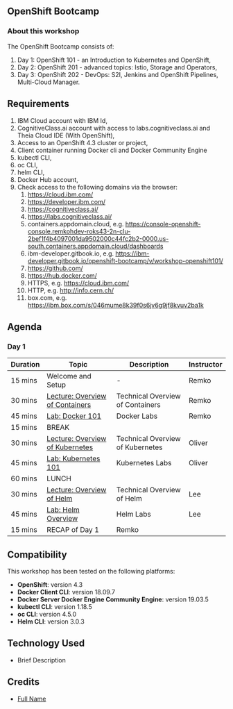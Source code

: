 ## OpenShift Bootcamp

### About this workshop

The OpenShift Bootcamp consists of:

1. Day 1: OpenShift 101 - an Introduction to Kubernetes and OpenShift,
2. Day 2: OpenShift 201 - advanced topics: Istio, Storage and Operators,
3. Day 3: OpenShift 202 - DevOps: S2I, Jenkins and OpenShift Pipelines, Multi-Cloud Manager.

## Requirements

1. IBM Cloud account with IBM Id,
2. CognitiveClass.ai account with access to labs.cognitiveclass.ai and Theia Cloud IDE (With OpenShift),
3. Access to an OpenShift 4.3 cluster or project,
4. Client container running Docker cli and Docker Community Engine
5. kubectl CLI,
6. oc CLI,
7. helm CLI,
8. Docker Hub account,
9. Check access to the following domains via the browser:
    1. https://cloud.ibm.com/
    2. https://developer.ibm.com/
    3. https://cognitiveclass.ai/
    4. https://labs.cognitiveclass.ai/
    5. containers.appdomain.cloud, e.g. https://console-openshift-console.remkohdev-roks43-2n-clu-2bef1f4b4097001da9502000c44fc2b2-0000.us-south.containers.appdomain.cloud/dashboards
    6. ibm-developer.gitbook.io, e.g. https://ibm-developer.gitbook.io/openshift-bootcamp/v/workshop-openshift101/
    7. https://github.com/
    8. https://hub.docker.com/
    9. HTTPS, e.g. https://cloud.ibm.com/
    10. HTTP, e.g. http://info.cern.ch/
    11. box.com, e.g. https://ibm.box.com/s/046mume8k39f0s6jv6g9jf8kvuv2ba1k

## Agenda

###  Day 1

| Duration | Topic | Description | Instructor |
| - | - | - | - |
| 15 mins | Welcome and Setup | - | Remko |
| 30 mins | [Lecture: Overview of Containers](tbd) | Technical Overview of Containers | Remko |
| 45 mins | [Lab: Docker 101](generatedContent/docker101/README.md) | Docker Labs | Remko |
| 15 mins | BREAK | | |
| 30 mins | [Lecture: Overview of Kubernetes](tbd) | Technical Overview of Kubernetes | Oliver |
| 45 mins | [Lab: Kubernetes 101](generatedContent/kube101/README.md) | Kubernetes Labs | Oliver |
| 60 mins | LUNCH | | |
| 30 mins | [Lecture: Overview of Helm](tbd) | Technical Overview of Helm | Lee |
| 45 mins | [Lab: Helm Overview ](generatedContent/helm101/README.md) | Helm Labs | Lee |
| 15 mins | RECAP of Day 1 | Remko |

## Compatibility

This workshop has been tested on the following platforms:

* **OpenShift**: version 4.3
* **Docker Client CLI**: version 18.09.7
* **Docker Server Docker Engine Community Engine**: version 19.03.5
* **kubectl CLI**: version 1.18.5
* **oc CLI**: version 4.5.0
* **Helm CLI**: version 3.0.3

## Technology Used

* Brief Description

## Credits

* [Full Name](https://github.com/githubid)
